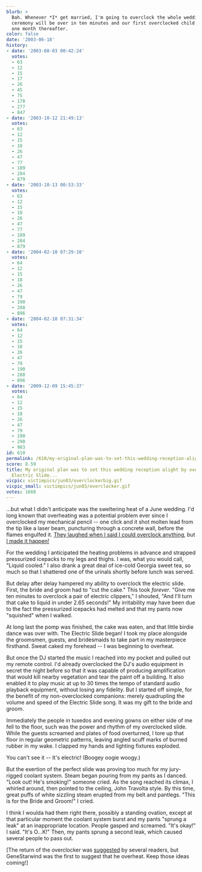 ```yaml
---
blurb: >
  Bah. Whenever *I* get married, I'm going to overclock the whole wedding party. The
  ceremony will be over in ten minutes and our first overclocked child will be born
  one month thereafter.
color: false
date: '2003-06-18'
history:
- date: '2003-08-03 00:42:24'
  votes:
  - 63
  - 12
  - 15
  - 17
  - 26
  - 45
  - 75
  - 178
  - 277
  - 847
- date: '2003-10-12 21:49:13'
  votes:
  - 63
  - 12
  - 15
  - 18
  - 26
  - 47
  - 77
  - 189
  - 284
  - 879
- date: '2003-10-13 00:53:33'
  votes:
  - 63
  - 12
  - 15
  - 18
  - 26
  - 47
  - 77
  - 189
  - 284
  - 879
- date: '2004-02-10 07:29:10'
  votes:
  - 64
  - 12
  - 15
  - 18
  - 26
  - 47
  - 79
  - 190
  - 288
  - 896
- date: '2004-02-10 07:31:34'
  votes:
  - 64
  - 12
  - 15
  - 18
  - 26
  - 47
  - 79
  - 190
  - 288
  - 896
- date: '2009-12-09 15:45:37'
  votes:
  - 64
  - 12
  - 15
  - 18
  - 26
  - 47
  - 79
  - 190
  - 290
  - 903
id: 610
permalink: /610/my-original-plan-was-to-set-this-wedding-reception-alight-by-overclocking-the-electric-slide/
score: 8.59
title: My original plan was to set this wedding reception alight by overclocking the
  Electric Slide...
vicpic: victimpics/jun03/overclockerbig.gif
vicpic_small: victimpics/jun03/overclocker.gif
votes: 1668
---
```


...but what I didn't anticipate was the sweltering heat of a June
wedding. I'd long known that overheating was a potential problem ever
since I overclocked my mechanical pencil -- one click and it shot molten
lead from the tip like a laser beam, puncturing through a concrete wall,
before the flames engulfed it. [They laughed when I said I could
overclock anything](%ARTICLE[13]%), but [I made it
happen!](%ARTICLE[34]%)

For the wedding I anticipated the heating problems in advance and
strapped pressurized icepacks to my legs and thighs. I was, what you
would call, "Liquid cooled." I also drank a great deal of ice-cold
Georgia sweet tea, so much so that I shattered one of the urinals
shortly before lunch was served.

But delay after delay hampered my ability to overclock the electric
slide. First, the bride and groom had to "cut the cake." This took
*forever*. "Give me ten minutes to overclock a pair of electric
clippers," I shouted, "And I'll turn that cake to liquid in under 2.65
seconds!" My irritability may have been due to the fact the pressurized
icepacks had melted and that my pants now "squished" when I walked.

At long last the pomp was finished, the cake was eaten, and that little
birdie dance was over with. The Electric Slide began! I took my place
alongside the groomsmen, guests, and bridesmaids to take part in my
masterpiece firsthand. Sweat caked my forehead -- I was beginning to
overheat.

But once the DJ started the music I reached into my pocket and pulled
out my remote control. I'd already overclocked the DJ's audio equipment
in secret the night before so that it was capable of producing
amplification that would kill nearby vegetation and tear the paint off a
building. It also enabled it to play music at up to 30 times the tempo
of standard audio playback equipment, without losing any fidelity. But I
started off simple, for the benefit of my non-overclocked companions:
merely quadrupling the volume and speed of the Electric Slide song. It
was my gift to the bride and groom.

Immediately the people in tuxedos and evening gowns on either side of me
fell to the floor, such was the power and rhythm of my overclocked
slide. While the guests screamed and plates of food overturned, I tore
up that floor in regular geometric patterns, leaving angled scuff marks
of burned rubber in my wake. I clapped my hands and lighting fixtures
exploded.

You can't see it -- It's electric! (Boogey oogie woogy.)

But the exertion of the perfect slide was proving too much for my
jury-rigged coolant system. Steam began pouring from my pants as I
danced. "Look out! He's smoking!" someone cried. As the song reached its
climax, I whirled around, then pointed to the ceiling, John Travolta
style. By this time, great puffs of white sizzling steam erupted from my
belt and pantlegs. "This is for the Bride and Groom!" I cried.

I think I woulda had them right there, possibly a standing ovation,
except at that particular moment the coolant system burst and my pants
"sprung a leak" at an inappropriate location. People gasped and
screamed. "It's okay!" I said. "It's O...K!" Then, my pants sprung a
second leak, which caused several people to pass out.

\[The return of the overclocker was
[suggested](http://web.archive.org/web/20030618000000/http://feedback.gamespy.com/)
by several readers, but GeneStarwind was the first to suggest that he
overheat. Keep those ideas coming!\]